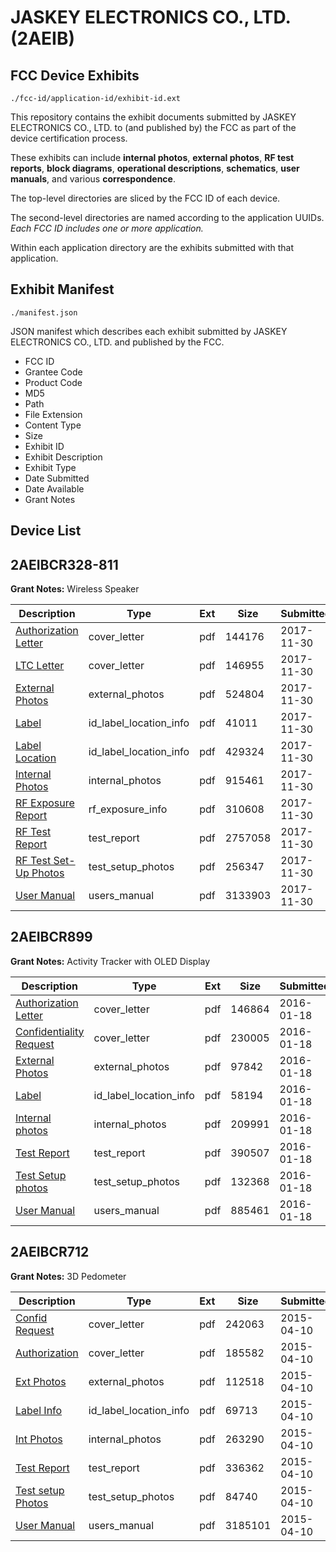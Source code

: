 # JASKEY ELECTRONICS CO., LTD. (2AEIB)
## FCC Device Exhibits

```
./fcc-id/application-id/exhibit-id.ext
```

This repository contains the exhibit documents submitted by JASKEY ELECTRONICS CO., LTD. to (and published by) the FCC as part of the device certification process.

These exhibits can include **internal photos**, **external photos**, **RF test reports**, **block diagrams**, **operational descriptions**, **schematics**, **user manuals**, and various **correspondence**.

The top-level directories are sliced by the FCC ID of each device.

The second-level directories are named according to the application UUIDs. *Each FCC ID includes one or more application.*

Within each application directory are the exhibits submitted with that application. 

## Exhibit Manifest

```
./manifest.json
```

JSON manifest which describes each exhibit submitted by JASKEY ELECTRONICS CO., LTD. and published by the FCC.

- FCC ID
- Grantee Code
- Product Code
- MD5
- Path
- File Extension
- Content Type
- Size
- Exhibit ID
- Exhibit Description
- Exhibit Type
- Date Submitted
- Date Available
- Grant Notes

## Device List
## 2AEIBCR328-811
**Grant Notes:** Wireless Speaker

| Description | Type | Ext | Size | Submitted | Available |
| ----------- | ---- | --- | ---- | --------- | --------- |
| [Authorization Letter](2AEIBCR328-811/5115c882172da647e779a6b8d481755a/3658341.pdf) | cover_letter | pdf | 144176 | 2017-11-30 | 2017-11-30 |
| [LTC Letter](2AEIBCR328-811/5115c882172da647e779a6b8d481755a/3658342.pdf) | cover_letter | pdf | 146955 | 2017-11-30 | 2017-11-30 |
| [External Photos](2AEIBCR328-811/5115c882172da647e779a6b8d481755a/3658343.pdf) | external_photos | pdf | 524804 | 2017-11-30 | 2017-11-30 |
| [Label](2AEIBCR328-811/5115c882172da647e779a6b8d481755a/3658344.pdf) | id_label_location_info | pdf | 41011 | 2017-11-30 | 2017-11-30 |
| [Label Location](2AEIBCR328-811/5115c882172da647e779a6b8d481755a/3658345.pdf) | id_label_location_info | pdf | 429324 | 2017-11-30 | 2017-11-30 |
| [Internal Photos](2AEIBCR328-811/5115c882172da647e779a6b8d481755a/3658346.pdf) | internal_photos | pdf | 915461 | 2017-11-30 | 2017-11-30 |
| [RF Exposure Report](2AEIBCR328-811/5115c882172da647e779a6b8d481755a/3658348.pdf) | rf_exposure_info | pdf | 310608 | 2017-11-30 | 2017-11-30 |
| [RF Test Report](2AEIBCR328-811/5115c882172da647e779a6b8d481755a/3658350.pdf) | test_report | pdf | 2757058 | 2017-11-30 | 2017-11-30 |
| [RF Test Set-Up Photos](2AEIBCR328-811/5115c882172da647e779a6b8d481755a/3658351.pdf) | test_setup_photos | pdf | 256347 | 2017-11-30 | 2017-11-30 |
| [User Manual](2AEIBCR328-811/5115c882172da647e779a6b8d481755a/3658352.pdf) | users_manual | pdf | 3133903 | 2017-11-30 | 2017-11-30 |
## 2AEIBCR899
**Grant Notes:** Activity Tracker with OLED Display

| Description | Type | Ext | Size | Submitted | Available |
| ----------- | ---- | --- | ---- | --------- | --------- |
| [Authorization Letter](2AEIBCR899/6fae752f7913db6ab7980f8ff763dee7/2876082.pdf) | cover_letter | pdf | 146864 | 2016-01-18 | 2016-01-18 |
| [Confidentiality Request](2AEIBCR899/6fae752f7913db6ab7980f8ff763dee7/2876083.pdf) | cover_letter | pdf | 230005 | 2016-01-18 | 2016-01-18 |
| [External Photos](2AEIBCR899/6fae752f7913db6ab7980f8ff763dee7/2876084.pdf) | external_photos | pdf | 97842 | 2016-01-18 | 2016-01-18 |
| [Label](2AEIBCR899/6fae752f7913db6ab7980f8ff763dee7/2876085.pdf) | id_label_location_info | pdf | 58194 | 2016-01-18 | 2016-01-18 |
| [Internal photos](2AEIBCR899/6fae752f7913db6ab7980f8ff763dee7/2876086.pdf) | internal_photos | pdf | 209991 | 2016-01-18 | 2016-01-18 |
| [Test Report](2AEIBCR899/6fae752f7913db6ab7980f8ff763dee7/2876090.pdf) | test_report | pdf | 390507 | 2016-01-18 | 2016-01-18 |
| [Test Setup photos](2AEIBCR899/6fae752f7913db6ab7980f8ff763dee7/2876091.pdf) | test_setup_photos | pdf | 132368 | 2016-01-18 | 2016-01-18 |
| [User Manual](2AEIBCR899/6fae752f7913db6ab7980f8ff763dee7/2876092.pdf) | users_manual | pdf | 885461 | 2016-01-18 | 2016-01-18 |
## 2AEIBCR712
**Grant Notes:** 3D Pedometer

| Description | Type | Ext | Size | Submitted | Available |
| ----------- | ---- | --- | ---- | --------- | --------- |
| [Confid Request](2AEIBCR712/505e4d93fe32c772232fc0a31591d390/2581390.pdf) | cover_letter | pdf | 242063 | 2015-04-10 | 2015-04-10 |
| [Authorization](2AEIBCR712/505e4d93fe32c772232fc0a31591d390/2581391.pdf) | cover_letter | pdf | 185582 | 2015-04-10 | 2015-04-10 |
| [Ext Photos](2AEIBCR712/505e4d93fe32c772232fc0a31591d390/2581392.pdf) | external_photos | pdf | 112518 | 2015-04-10 | 2015-04-10 |
| [Label Info](2AEIBCR712/505e4d93fe32c772232fc0a31591d390/2581394.pdf) | id_label_location_info | pdf | 69713 | 2015-04-10 | 2015-04-10 |
| [Int Photos](2AEIBCR712/505e4d93fe32c772232fc0a31591d390/2581393.pdf) | internal_photos | pdf | 263290 | 2015-04-10 | 2015-04-10 |
| [Test Report](2AEIBCR712/505e4d93fe32c772232fc0a31591d390/2581397.pdf) | test_report | pdf | 336362 | 2015-04-10 | 2015-04-10 |
| [Test setup Photos](2AEIBCR712/505e4d93fe32c772232fc0a31591d390/2581395.pdf) | test_setup_photos | pdf | 84740 | 2015-04-10 | 2015-04-10 |
| [User Manual](2AEIBCR712/505e4d93fe32c772232fc0a31591d390/2581396.pdf) | users_manual | pdf | 3185101 | 2015-04-10 | 2015-04-10 |
